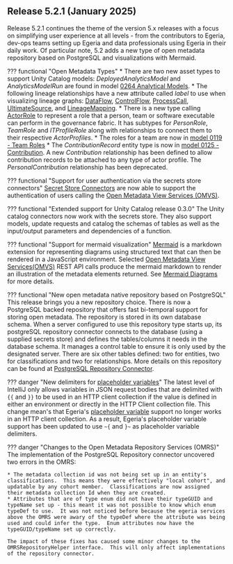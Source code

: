 <!-- SPDX-License-Identifier: CC-BY-4.0 -->
<!-- Copyright Contributors to the Egeria project. -->

## Release 5.2.1 (January 2025)

Release 5.2.1 continues the theme of the version 5.x releases with a focus on simplifying user experience at all levels - from the contributors to Egeria, dev-ops teams setting up Egeria and data professionals using Egeria in their daily work. Of particular note, 5.2 adds a new type of open metadata repository based on PostgreSQL and visualizations with Mermaid.

??? functional "Open Metadata Types"
    * There are two new asset types to support Unity Catalog models: *DeployedAnalyticsModel* and *AnalyticsModelRun* are found in model [0264 Analytical Models](/types/2/0265-Analytics-Assets/).
    * The following lineage relationships have a new attribute called *label* to use when visualizing lineage graphs: [DataFlow](/types/7/0750-Data-Passing), [ControlFlow](/types/7/0750-Data-Passing), [ProcessCall](/types/7/0750-Data-Passing), [UltimateSource](/types/7/0755-Ultimate-Source-Destination), and [LineageMapping](/types/7/0770-Lineage-Mapping).
    * There is a new type calling [ActorRole](/types/1/0118-Actor-Roles) to represent a role that a person, team or software executable can perform in the governance fabric.  It has subtypes for *PersonRole*, *TeamRole* and *ITProfileRole* along with relationships to connect them to their respective *ActorProfiles*.
    * The roles for a team are now in [model 0119 - Team Roles](/types/1/0119-Team-Roles)
    * The *ContributionRecord* entity type is now in [model 0125 - Contribution](/types/1/0125-Contribution).  A new *Contribution* relationship has been defined to allow contribution records to be attached to any type of actor profile.  The *PersonalContribution* relationship has been deprecated.

??? functional "Support for user authentication via the secrets store connectors"
    [Secret Store Connectors](/concepts/secret-store-connector) are now able to support the authentication of users calling the [Open Metadata View Services (OMVS)](/services/omvs).

??? functional "Extended support for Unity Catalog release 0.3.0"
    The Unity catalog connectors now work with the secrets store.  They also support models, update requests and catalog the schemas of tables as well as the input/output parameters and dependencies of a function.

??? functional "Support for mermaid visualization"
    [Mermaid](https://mermaid.js.org/) is a markdown extension for representing diagrams using structured text that can then be rendered in a JavaScript environment.  Selected [Open Metadata View Services(OMVS)](/services/omvs) REST API calls produce the mermaid markdown to render an illustration of the metadata elements returned.  See [Mermaid Diagrams](/user-interfaces/mermaid/overview) for more details. 

??? functional "New open metadata native repository based on PostgreSQL"
    This release brings you a new repository choice.  There is now a PostgreSQL backed repository that offers fast bi-temporal support for storing open metadata.  The repository is stored in its own database schema.  When a server configured to use this repository type starts up, its postgreSQL repository connector connects to the database (using a supplied secrets store) and defines the tables/columns it needs in the database schema.  It manages a control table to ensure it is only used by the designated server.  There are six other tables defined: two for entities, two for classifications and two for relationships.  More details on this repository can be found at [PostgreSQL Repository Connector](/connectors/repository/postgres/overview).

??? danger "New delimiters for [placeholder variables](/concepts/placeholder/#placeholder-variables)"
    The latest level of IntelliJ only allows variables in JSON request bodies that are delimited with `{{` and `}}` to be used in an HTTP client collection if the value is defined in either an environment or directly in the HTTP Client collection file.  This change mean's that Egeria's [placeholder variable](/concepts/placeholder/#placeholder-variables) support no longer works in an HTTP client collection.  As a result, Egeria's placeholder variable support has been updated to use `~{` and `}~` as placeholder variable delimiters.

??? danger "Changes to the Open Metadata Repository Services (OMRS)"
    The implementation of the PostgreSQL Repository connector uncovered two errors in the OMRS:

    * The metadata collection id was not being set up in an entity's classifications.  This means they were effectively "local cohort", and updatable by any cohort member.  Classifications are now assigned their metadata collection Id when they are created.
    * Attributes that are of type enum did not have their typeGUID and typeName set up - this meant it was not possible to know which enum typeDef to use.  It was not noticed before because the egeria services above the OMRS were awary of the typeDef where the attribute was being used and could infer the type.  Enum attributes now have the typeGUID/typeName set up correctly.

    The impact of these fixes has caused some minor changes to the OMRSRepositoryHelper interface.  This will only affect implementations of the repository connector.





